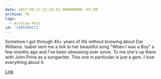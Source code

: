 ```yaml
---
date: 2017-09-17 21:32:51.000000000 -07:00
archive: fb
tags: 
  - Archive Post
id: '1505709171'
---
```


Somehow I got through 40+ years of life without knowing about Dar Williams. Isabel sent me a link to her beautiful song "When I was a Boy" a few months ago and I've been obsessing ever since. To me she's up there with John Prine as a songwriter. This one in particular is just a gem. I love everything about it. 

[Link](https://youtu.be/CJi0GlC6v3o)
